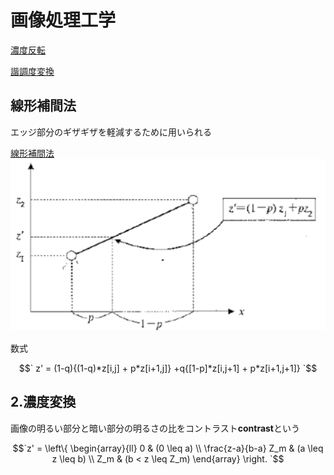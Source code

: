 # 画像処理工学

[濃度反転](p1_Inverse_Mono_Click.scala)

[諧調度変換](p1_Level_Click.scala)

## 線形補間法

エッジ部分のギザギザを軽減するために用いられる

[線形補間法](p1_Size_Click.scala)
![img.png](../../../../docs/png/img.png)

数式

$$` z' = (1-q){(1-q)*z[i,j] + p*z[i+1,j]} +q{[1-p]*z[i,j+1] + p*z[i+1,j+1]} `$$

## 2.濃度変換

画像の明るい部分と暗い部分の明るさの比をコントラスト**contrast**という

$$`z' = \left\{
\begin{array}{ll}
0 & (0 \leq a) \\
\frac{z-a}{b-a} Z_m & (a \leq z \leq b)  \\
Z_m & (b < z \leq Z_m)
\end{array}
\right.
`$$